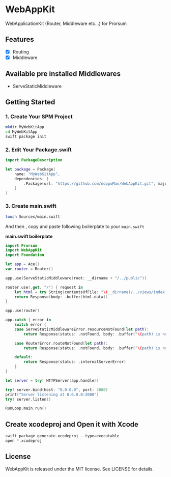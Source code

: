 # WebAppKit
WebApplicationKit (Router, Middleware etc...) for Prorsum

## Features
- [x] Routing
- [x] Middleware

## Available pre installed Middlewares
- ServeStaticMiddleware

## Getting Started

### 1. Create Your SPM Project

```sh
mkdir MyWebKitApp
cd MyWebKitApp
swift package init
```

### 2. Edit Your Package.swift

```swift
import PackageDescription

let package = Package(
    name: "MyWebKitApp",
    dependencies: [
        .Package(url: "https://github.com/noppoMan/WebAppKit.git", majorVersion: 0, minor: 1)
    ]
)
```

### 3. Create main.swift

```sh
touch Sources/main.swift
```
And then , copy and paste following boilerplate to your `main.swift`

**main.swift boilerplate**
```swift
import Prorsum
import WebAppKit
import Foundation

let app = Ace()
var router = Router()

app.use(ServeStaticMiddleware(root: __dirname + "/../public"))

router.use(.get, "/") { request in
    let html = try String(contentsOfFile: "\(__dirname)/../views/index.html")
    return Response(body: .buffer(html.data))
}

app.use(router)

app.catch { error in
    switch error {
    case ServeStaticMiddlewareError.resourceNotFound(let path):
        return Response(status: .notFound, body: .buffer("\(path) is not found".data))

    case RouterError.routeNotFound(let path):
        return Response(status: .notFound, body: .buffer("\(path) is not found".data))

    default:
        return Response(status: .internalServerError)
    }
}

let server = try! HTTPServer(app.handler)

try! server.bind(host: "0.0.0.0", port: 3000)
print("Server listening at 0.0.0.0:3000")
try! server.listen()

RunLoop.main.run()
```

## Create xcodeproj and Open it with Xcode

```swift
swift package generate-xcodeproj --type=executable
open *.xcodeproj
```


## License
WebAppKit is released under the MIT license. See LICENSE for details.
